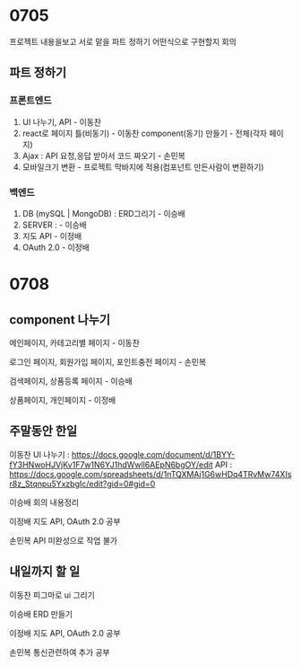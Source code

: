 # 0705

프로젝트 내용을보고 서로 맡을 파트 정하기
어떤식으로 구현할지 회의

## 파트 정하기

### 프론트엔드

1. UI 나누기, API - 이동찬
2. react로 페이지 틀(비동기) - 이동찬
   component(동기) 만들기 - 전체(각자 페이지)
3. Ajax : API 요청,응답 받아서 코드 짜오기 - 손민복
4. 모바일크기 변환 - 프로젝트 막바지에 적용(컴포넌트 만든사람이 변환하기)

### 백엔드

1. DB (mySQL | MongoDB) : ERD그리기 - 이승배
2. SERVER : - 이승배
3. 지도 API - 이정배
4. OAuth 2.0 - 이정배

# 0708

## component 나누기

메인페이지, 카테고리별 페이지 - 이동찬

로그인 페이지, 회원가입 페이지, 포인트충전 페이지 - 손민복

검색페이지, 상품등록 페이지 - 이승배

상품페이지, 개인페이지 - 이정배

## 주말동안 한일

이동찬
UI 나누기 : https://docs.google.com/document/d/1BYY-fY3HNwoHJVjKv1F7w1N6YJ1hdWwll6AEpN6bgOY/edit
API : https://docs.google.com/spreadsheets/d/1nTQXMAj1G6wHDq4TRvMw74XIsr8z_Stqnpu5YxzbgIc/edit?gid=0#gid=0

이승배
회의 내용정리

이정배
지도 API, OAuth 2.0 공부

손민복
API 미완성으로 작업 불가

## 내일까지 할 일

이동찬
피그마로 ui 그리기

이승배
ERD 만들기

이정배
지도 API, OAuth 2.0 공부

손민복
통신관련하여 추가 공부
